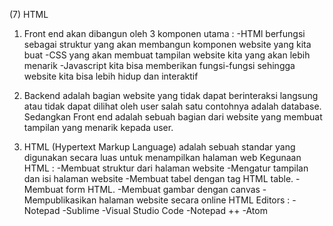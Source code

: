 (7) HTML

1. Front end akan dibangun oleh 3 komponen utama :
    -HTMl berfungsi sebagai struktur yang akan membangun komponen website yang kita buat
    -CSS yang akan membuat tampilan website kita yang akan lebih menarik
    -Javascript kita bisa memberikan fungsi-fungsi sehingga website kita bisa lebih hidup dan interaktif 


2. Backend adalah bagian website yang tidak dapat berinteraksi langsung atau tidak dapat dilihat oleh user salah satu contohnya adalah database. Sedangkan Front end adalah sebuah bagian dari website yang membuat tampilan yang menarik kepada user.

3. HTML (Hypertext Markup Language) adalah sebuah standar yang digunakan secara luas untuk menampilkan halaman web
Kegunaan HTML :
	-Membuat struktur dari halaman website
	-Mengatur tampilan dan isi halaman website
	-Membuat tabel dengan tag HTML table.
	-Membuat form HTML.
	-Membuat gambar dengan canvas
	-Mempublikasikan halaman website secara online
HTML Editors :
	-Notepad
	-Sublime
	-Visual Studio Code
	-Notepad ++
	-Atom
